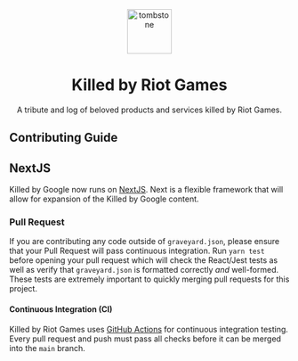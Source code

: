 <div align="center">
  <img src="https://killedbyriotgames.com/tombstone.png" alt="tombstone" style="height: 80px; width: 80px; padding: 0 20px;">
  <h1>Killed by Riot Games</h1>
  <p>A tribute and log of beloved products and services killed by Riot Games.</p>
</div>

## Contributing Guide

## NextJS
Killed by Google now runs on [NextJS](https://nextjs.org/). Next is a flexible framework that will allow for expansion of the Killed by Google content.

### Pull Request

If you are contributing any code outside of `graveyard.json`, please ensure that your Pull Request will pass continuous integration. Run `yarn test` before opening your pull request which will check the React/Jest tests as well as verify that `graveyard.json` is formatted correctly _and_ well-formed. These tests are extremely important to quickly merging pull requests for this project.

#### Continuous Integration (CI)
Killed by Riot Games uses [GitHub Actions](https://github.com/features/actions) for continuous integration testing. Every pull request and push must pass all checks before it can be merged into the `main` branch.
